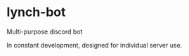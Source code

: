 # lynch-bot
Multi-purpose discord bot

In constant development, designed for individual server use.

